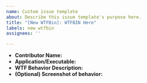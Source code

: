 ```yaml
---
name: Custom issue template
about: Describe this issue template's purpose here.
title: "[New WTFBin]: WTFBIN Here"
labels: new wtfbin
assignees: ''

---
```


* **Contributor Name:**
* **Application/Executable:**
* **WTF Behavior Description:**
* **(Optional) Screenshot of behavior:**
